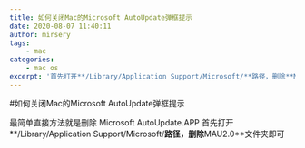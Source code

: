 ```yaml
---
title: 如何关闭Mac的Microsoft AutoUpdate弹框提示
date: 2020-08-07 11:40:11
author: mirsery
tags: 
	- mac
categories:	
	- mac os	
excerpt: '首先打开**/Library/Application Support/Microsoft/**路径，删除**MAU2.0**文件夹即可...'	
---
```


#如何关闭Mac的Microsoft AutoUpdate弹框提示

最简单直接方法就是删除 Microsoft AutoUpdate.APP
首先打开**/Library/Application Support/Microsoft/**路径，删除**MAU2.0**文件夹即可

